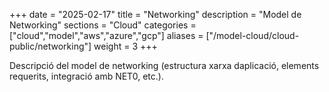 +++
date        = "2025-02-17"
title       = "Networking"
description = "Model de Networking"
sections    = "Cloud"
categories  = ["cloud","model","aws","azure","gcp"]
aliases     = ["/model-cloud/cloud-public/networking"]
weight      = 3
+++

Descripció del model de networking (estructura xarxa daplicació, elements requerits, integració amb NET0, etc.).


